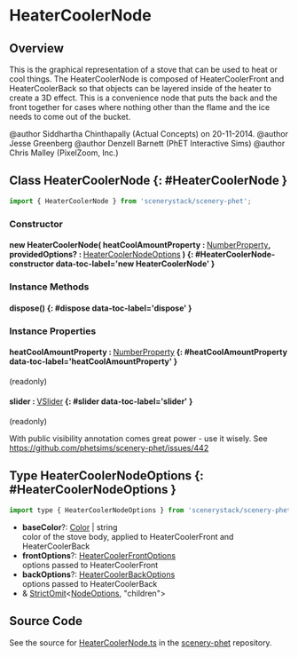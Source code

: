 # HeaterCoolerNode

## Overview

This is the graphical representation of a stove that can be used to heat or cool things.  The HeaterCoolerNode is
composed of HeaterCoolerFront and HeaterCoolerBack so that objects can be layered inside of the heater to create a
3D effect.  This is a convenience node that puts the back and the front together for cases where nothing other than
the flame and the ice needs to come out of the bucket.

@author Siddhartha Chinthapally (Actual Concepts) on 20-11-2014.
@author Jesse Greenberg
@author Denzell Barnett (PhET Interactive Sims)
@author Chris Malley  (PixelZoom, Inc.)

## Class HeaterCoolerNode {: #HeaterCoolerNode }


```js
import { HeaterCoolerNode } from 'scenerystack/scenery-phet';
```
### Constructor

#### new HeaterCoolerNode( heatCoolAmountProperty : <span style="font-weight: 400;">[NumberProperty](../axon/NumberProperty.md)</span>, providedOptions? : <span style="font-weight: 400;">[HeaterCoolerNodeOptions](../scenery-phet/HeaterCoolerNode.md#HeaterCoolerNodeOptions)</span> ) {: #HeaterCoolerNode-constructor data-toc-label='new HeaterCoolerNode' }

### Instance Methods

#### dispose() {: #dispose data-toc-label='dispose' }

### Instance Properties

#### heatCoolAmountProperty : <span style="font-weight: 400;">[NumberProperty](../axon/NumberProperty.md)</span> {: #heatCoolAmountProperty data-toc-label='heatCoolAmountProperty' }

(readonly)

#### slider : <span style="font-weight: 400;">[VSlider](../sun/VSlider.md)</span> {: #slider data-toc-label='slider' }

(readonly)

With public visibility annotation comes great power - use it wisely.
See https://github.com/phetsims/scenery-phet/issues/442



## Type HeaterCoolerNodeOptions {: #HeaterCoolerNodeOptions }


```js
import type { HeaterCoolerNodeOptions } from 'scenerystack/scenery-phet';
```


- **baseColor**?: [Color](../scenery/Color.md) | <span style="color: hsla(calc(var(--md-hue) + 180deg),80%,40%,1);">string</span>
<br>  color of the stove body, applied to HeaterCoolerFront and HeaterCoolerBack
- **frontOptions**?: [HeaterCoolerFrontOptions](../scenery-phet/HeaterCoolerFront.md#HeaterCoolerFrontOptions)
<br>  options passed to HeaterCoolerFront
- **backOptions**?: [HeaterCoolerBackOptions](../scenery-phet/HeaterCoolerBack.md#HeaterCoolerBackOptions)
<br>  options passed to HeaterCoolerBack
- &amp; [StrictOmit](../phet-core/StrictOmit.md)&lt;[NodeOptions](../scenery/Node.md#NodeOptions), "children"&gt;




## Source Code

See the source for [HeaterCoolerNode.ts](https://github.com/phetsims/scenery-phet/blob/main/js/HeaterCoolerNode.ts) in the [scenery-phet](https://github.com/phetsims/scenery-phet) repository.
